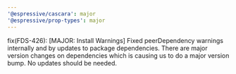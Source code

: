 ```yaml
---
'@espressive/cascara': major
'@espressive/prop-types': major
---
```


fix(FDS-426): [MAJOR: Install Warnings] Fixed peerDependency warnings internally and by updates to package dependencies. There are major version changes on dependencies which is causing us to do a major version bump. No updates should be needed.

